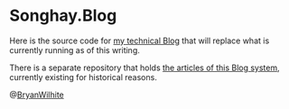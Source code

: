 # Songhay.Blog

Here is the source code for [my technical Blog](http://songhayblog.azurewebsites.net/) that will replace what is currently running as of this writing.

There is a separate repository that holds [the articles of this Blog system](https://github.com/BryanWilhite/Blog), currently existing for historical reasons.

@[BryanWilhite](https://twitter.com/bryanwilhite)
